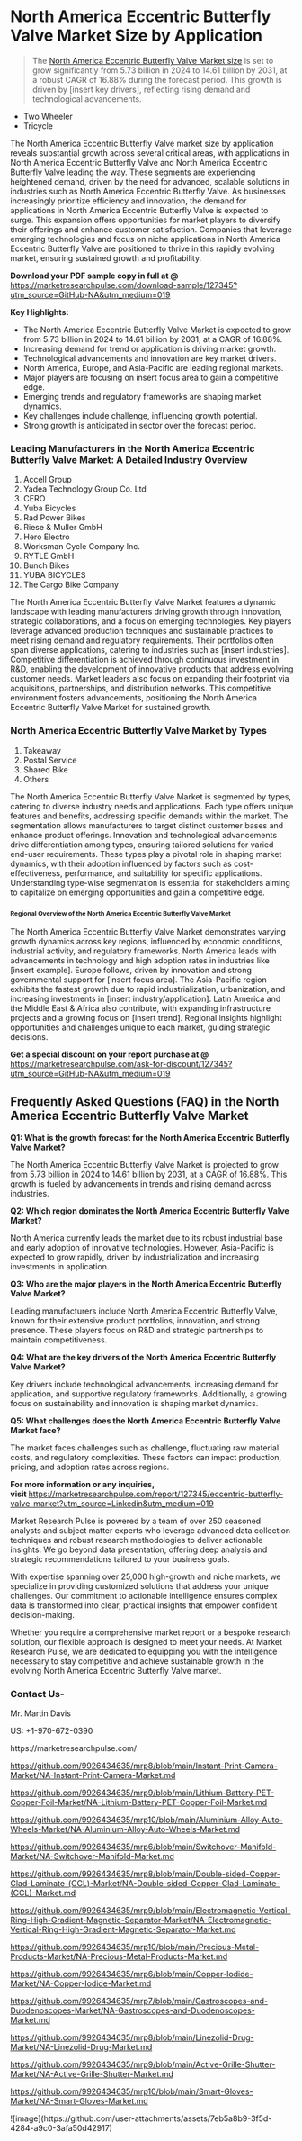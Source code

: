 <h1>North America Eccentric Butterfly Valve Market&nbsp;Size by Application</h1><blockquote><p>The <a href="https://marketresearchpulse.com/download-sample/127345?utm_source=GitHub-NA&amp;utm_medium=019">North America Eccentric Butterfly Valve Market size</a> is set to grow significantly from 5.73 billion in 2024 to 14.61 billion by 2031, at a robust CAGR of 16.88% during the forecast period. This growth is driven by [insert key drivers], reflecting rising demand and technological advancements.</p></blockquote><ul><li>Two Wheeler<li> Tricycle</li></ul><p>The North America Eccentric Butterfly Valve market size by application reveals substantial growth across several critical areas, with applications in North America Eccentric Butterfly Valve and North America Eccentric Butterfly Valve leading the way. These segments are experiencing heightened demand, driven by the need for advanced, scalable solutions in industries such as North America Eccentric Butterfly Valve. As businesses increasingly prioritize efficiency and innovation, the demand for applications in North America Eccentric Butterfly Valve is expected to surge. This expansion offers opportunities for market players to diversify their offerings and enhance customer satisfaction. Companies that leverage emerging technologies and focus on niche applications in North America Eccentric Butterfly Valve are positioned to thrive in this rapidly evolving market, ensuring sustained growth and profitability.</p><p><strong>Download your PDF sample copy in full at @ </strong><a href="https://marketresearchpulse.com/download-sample/127345?utm_source=GitHub-NA&amp;utm_medium=019">https://marketresearchpulse.com/download-sample/127345?utm_source=GitHub-NA&amp;utm_medium=019</a></p><p><strong>Key Highlights: </strong></p><ul><li>The North America Eccentric Butterfly Valve Market is expected to grow from 5.73 billion in 2024 to 14.61 billion by 2031, at a CAGR of 16.88%.</li><li>Increasing demand for trend or application is driving market growth.</li><li>Technological advancements and innovation are key market drivers.</li><li>North America, Europe, and Asia-Pacific are leading regional markets.</li><li>Major players are focusing on insert focus area to gain a competitive edge.</li><li>Emerging trends and regulatory frameworks are shaping market dynamics.</li><li>Key challenges include challenge, influencing growth potential.</li><li>Strong growth is anticipated in sector over the forecast period.</li></ul><h3>Leading Manufacturers in the North America Eccentric Butterfly Valve Market: A Detailed Industry Overview</h3><ol><li>Accell Group</li><li>Yadea Technology Group Co. Ltd</li><li>CERO</li><li>Yuba Bicycles</li><li>Rad Power Bikes</li><li>Riese & Muller GmbH</li><li>Hero Electro</li><li>Worksman Cycle Company Inc.</li><li>RYTLE GmbH</li><li>Bunch Bikes</li><li>YUBA BICYCLES</li><li>The Cargo Bike Company</li></ol><div class="flex max-w-full flex-col flex-grow"><div class="min-h-8 text-message flex w-full flex-col items-end gap-2 whitespace-normal break-words [.text-message+&amp;]:mt-5" dir="auto" data-message-author-role="assistant" data-message-id="fd8432e4-4910-450d-b182-61b7bfb0a01f" data-message-model-slug="gpt-4o"><div class="flex w-full flex-col gap-1 empty:hidden first:pt-[3px]"><div class="markdown prose w-full break-words dark:prose-invert light"><p>The North America Eccentric Butterfly Valve Market features a dynamic landscape with leading manufacturers driving growth through innovation, strategic collaborations, and a focus on emerging technologies. Key players leverage advanced production techniques and sustainable practices to meet rising demand and regulatory requirements. Their portfolios often span diverse applications, catering to industries such as [insert industries]. Competitive differentiation is achieved through continuous investment in R&amp;D, enabling the development of innovative products that address evolving customer needs. Market leaders also focus on expanding their footprint via acquisitions, partnerships, and distribution networks. This competitive environment fosters advancements, positioning the North America Eccentric Butterfly Valve Market for sustained growth.</p></div></div></div></div><h3>North America Eccentric Butterfly Valve Market by Types</h3><ol><li>Takeaway<li> Postal Service<li> Shared Bike<li> Others</li></ol><div class="flex max-w-full flex-col flex-grow"><div class="min-h-8 text-message flex w-full flex-col items-end gap-2 whitespace-normal break-words [.text-message+&amp;]:mt-5" dir="auto" data-message-author-role="assistant" data-message-id="084470be-0bb7-4664-bddf-5156b4f41249" data-message-model-slug="gpt-4o-mini"><div class="flex w-full flex-col gap-1 empty:hidden first:pt-[3px]"><div class="markdown prose w-full break-words dark:prose-invert light"><p>The North America Eccentric Butterfly Valve Market is segmented by types, catering to diverse industry needs and applications. Each type offers unique features and benefits, addressing specific demands within the market. The segmentation allows manufacturers to target distinct customer bases and enhance product offerings. Innovation and technological advancements drive differentiation among types, ensuring tailored solutions for varied end-user requirements. These types play a pivotal role in shaping market dynamics, with their adoption influenced by factors such as cost-effectiveness, performance, and suitability for specific applications. Understanding type-wise segmentation is essential for stakeholders aiming to capitalize on emerging opportunities and gain a competitive edge.</p></div></div></div></div><h3><span style="font-size: 11px;">Regional Overview of the North America Eccentric Butterfly Valve Market</span></h3><div class="flex max-w-full flex-col flex-grow"><div class="min-h-8 text-message flex w-full flex-col items-end gap-2 whitespace-normal break-words [.text-message+&amp;]:mt-5" dir="auto" data-message-author-role="assistant" data-message-id="e9038762-ce64-4e30-91c9-9bd413514231" data-message-model-slug="gpt-4o-mini"><div class="flex w-full flex-col gap-1 empty:hidden first:pt-[3px]"><div class="markdown prose w-full break-words dark:prose-invert light"><p>The North America Eccentric Butterfly Valve Market demonstrates varying growth dynamics across key regions, influenced by economic conditions, industrial activity, and regulatory frameworks. North America leads with advancements in technology and high adoption rates in industries like [insert example]. Europe follows, driven by innovation and strong governmental support for [insert focus area]. The Asia-Pacific region exhibits the fastest growth due to rapid industrialization, urbanization, and increasing investments in [insert industry/application]. Latin America and the Middle East &amp; Africa also contribute, with expanding infrastructure projects and a growing focus on [insert trend]. Regional insights highlight opportunities and challenges unique to each market, guiding strategic decisions.</p></div></div></div></div><p><strong>Get a special discount on your report purchase at @ </strong><a href="https://marketresearchpulse.com/ask-for-discount/127345?utm_source=GitHub-NA&amp;utm_medium=019">https://marketresearchpulse.com/ask-for-discount/127345?utm_source=GitHub-NA&amp;utm_medium=019</a></p><h2>Frequently Asked Questions (FAQ) in the North America Eccentric Butterfly Valve Market</h2><p><strong>Q1: What is the growth forecast for the North America Eccentric Butterfly Valve Market?</strong></p><p>The North America Eccentric Butterfly Valve Market is projected to grow from 5.73 billion in 2024 to 14.61 billion by 2031, at a CAGR of 16.88%. This growth is fueled by advancements in trends and rising demand across industries.</p><p><strong>Q2: Which region dominates the North America Eccentric Butterfly Valve Market?</strong></p><p>North America currently leads the market due to its robust industrial base and early adoption of innovative technologies. However, Asia-Pacific is expected to grow rapidly, driven by industrialization and increasing investments in application.</p><p><strong>Q3: Who are the major players in the North America Eccentric Butterfly Valve Market?</strong></p><p>Leading manufacturers include North America Eccentric Butterfly Valve, known for their extensive product portfolios, innovation, and strong presence. These players focus on R&amp;D and strategic partnerships to maintain competitiveness.</p><p><strong>Q4: What are the key drivers of the North America Eccentric Butterfly Valve Market?</strong></p><p>Key drivers include technological advancements, increasing demand for application, and supportive regulatory frameworks. Additionally, a growing focus on sustainability and innovation is shaping market dynamics.</p><p><strong>Q5: What challenges does the North America Eccentric Butterfly Valve Market face?</strong></p><p>The market faces challenges such as challenge, fluctuating raw material costs, and regulatory complexities. These factors can impact production, pricing, and adoption rates across regions.</p><p><strong>For more information or any inquiries, visit&nbsp;</strong><a href="https://marketresearchpulse.com/report/127345/eccentric-butterfly-valve-market?utm_source=Linkedin&utm_medium=019">https://marketresearchpulse.com/report/127345/eccentric-butterfly-valve-market?utm_source=Linkedin&utm_medium=019</a></p><p>Market Research Pulse is powered by a team of over 250 seasoned analysts and subject matter experts who leverage advanced data collection techniques and robust research methodologies to deliver actionable insights. We go beyond data presentation, offering deep analysis and strategic recommendations tailored to your business goals.</p><p>With expertise spanning over 25,000 high-growth and niche markets, we specialize in providing customized solutions that address your unique challenges. Our commitment to actionable intelligence ensures complex data is transformed into clear, practical insights that empower confident decision-making.</p><p>Whether you require a comprehensive market report or a bespoke research solution, our flexible approach is designed to meet your needs. At Market Research Pulse, we are dedicated to equipping you with the intelligence necessary to stay competitive and achieve sustainable growth in the evolving North America Eccentric Butterfly Valve market.</p><h3><strong>Contact Us-</strong></h3><p>Mr. Martin Davis</p><p>US: +1-970-672-0390</p><p>https://marketresearchpulse.com/</p><p><a href="https://github.com/9926434635/mrp8/blob/main/Instant-Print-Camera-Market/NA-Instant-Print-Camera-Market.md">https://github.com/9926434635/mrp8/blob/main/Instant-Print-Camera-Market/NA-Instant-Print-Camera-Market.md</a></p><p><a href="https://github.com/9926434635/mrp9/blob/main/Lithium-Battery-PET-Copper-Foil-Market/NA-Lithium-Battery-PET-Copper-Foil-Market.md">https://github.com/9926434635/mrp9/blob/main/Lithium-Battery-PET-Copper-Foil-Market/NA-Lithium-Battery-PET-Copper-Foil-Market.md</a></p><p><a href="https://github.com/9926434635/mrp10/blob/main/Aluminium-Alloy-Auto-Wheels-Market/NA-Aluminium-Alloy-Auto-Wheels-Market.md">https://github.com/9926434635/mrp10/blob/main/Aluminium-Alloy-Auto-Wheels-Market/NA-Aluminium-Alloy-Auto-Wheels-Market.md</a></p><p><a href="https://github.com/9926434635/mrp6/blob/main/Switchover-Manifold-Market/NA-Switchover-Manifold-Market.md">https://github.com/9926434635/mrp6/blob/main/Switchover-Manifold-Market/NA-Switchover-Manifold-Market.md</a></p><p><a href="https://github.com/9926434635/mrp8/blob/main/Double-sided-Copper-Clad-Laminate-(CCL)-Market/NA-Double-sided-Copper-Clad-Laminate-(CCL)-Market.md">https://github.com/9926434635/mrp8/blob/main/Double-sided-Copper-Clad-Laminate-(CCL)-Market/NA-Double-sided-Copper-Clad-Laminate-(CCL)-Market.md</a></p><p><a href="https://github.com/9926434635/mrp9/blob/main/Electromagnetic-Vertical-Ring-High-Gradient-Magnetic-Separator-Market/NA-Electromagnetic-Vertical-Ring-High-Gradient-Magnetic-Separator-Market.md">https://github.com/9926434635/mrp9/blob/main/Electromagnetic-Vertical-Ring-High-Gradient-Magnetic-Separator-Market/NA-Electromagnetic-Vertical-Ring-High-Gradient-Magnetic-Separator-Market.md</a></p><p><a href="https://github.com/9926434635/mrp10/blob/main/Precious-Metal-Products-Market/NA-Precious-Metal-Products-Market.md">https://github.com/9926434635/mrp10/blob/main/Precious-Metal-Products-Market/NA-Precious-Metal-Products-Market.md</a></p><p><a href="https://github.com/9926434635/mrp6/blob/main/Copper-Iodide-Market/NA-Copper-Iodide-Market.md">https://github.com/9926434635/mrp6/blob/main/Copper-Iodide-Market/NA-Copper-Iodide-Market.md</a></p><p><a href="https://github.com/9926434635/mrp7/blob/main/Gastroscopes-and-Duodenoscopes-Market/NA-Gastroscopes-and-Duodenoscopes-Market.md">https://github.com/9926434635/mrp7/blob/main/Gastroscopes-and-Duodenoscopes-Market/NA-Gastroscopes-and-Duodenoscopes-Market.md</a></p><p><a href="https://github.com/9926434635/mrp8/blob/main/Linezolid-Drug-Market/NA-Linezolid-Drug-Market.md">https://github.com/9926434635/mrp8/blob/main/Linezolid-Drug-Market/NA-Linezolid-Drug-Market.md</a></p><p><a href="https://github.com/9926434635/mrp9/blob/main/Active-Grille-Shutter-Market/NA-Active-Grille-Shutter-Market.md">https://github.com/9926434635/mrp9/blob/main/Active-Grille-Shutter-Market/NA-Active-Grille-Shutter-Market.md</a></p><p><a href="https://github.com/9926434635/mrp10/blob/main/Smart-Gloves-Market/NA-Smart-Gloves-Market.md">https://github.com/9926434635/mrp10/blob/main/Smart-Gloves-Market/NA-Smart-Gloves-Market.md</a></p>
![image](https://github.com/user-attachments/assets/7eb5a8b9-3f5d-4284-a9c0-3afa50d42917)
